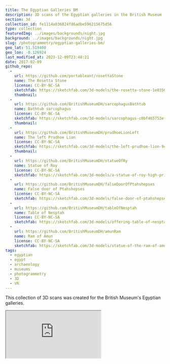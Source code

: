 ```yaml
---
title: The Egyptian Galleries BM
description: 3D scans of the Egyptian galleries in the British Museum
section: 3d
collection_id: fe1114a036824f86adbe596215675d56
type: collection
featuredImg: ../images/backgrounds/night.jpg
background: ../images/backgrounds/night.jpg
slug: /photogrammetry/egyptian-galleries-bm/
geo_lat: 51.519400
geo_lon: -0.126924
last_modified_at: 2023-12-09T23:48:21
date: 2017-02-09
github_repo:
  -
    url: https://github.com/portableant/rosettaStone
    name: The Rosetta Stone
    license: CC-BY-NC-SA
    sketchfab: https://sketchfab.com/3d-models/the-rosetta-stone-1e03509704a3490e99a173e53b93e282
    thumbnail:
  -
    url: https://github.com/BritishMuseumDH/sarcophagusBathtub
    name: Bathtub sarcophagus
    license: CC-BY-NC-SA
    sketchfab: https://sketchfab.com/3d-models/sarcophagus-c0bf465753ef4a76b2aff585e14b28de
    thumbnail:
  -
    url: https://github.com/BritishMuseumDH/prudhoeLionLeft
    name: The left Prudhoe Lion
    license: CC-BY-NC-SA
    sketchfab: https://sketchfab.com/3d-models/the-left-prudhoe-lion-9ce750612c4e47daa11b5ce4656ad58e
    thumbnail:
  -
    url: https://github.com/BritishMuseumDH/statueOfRy
    name: Statue of Roy
    license: CC-BY-NC-SA
    sketchfab: https://sketchfab.com/3d-models/a-statue-of-roy-high-priest-of-amun-55fc3feb375842779c07c2a9b4b9f5ea
  -
    url: https://github.com/BritishMuseumDH/falseDoorOfPtahshepses
    name: False door of Ptahshepses
    license: CC-BY-NC-SA
    sketchfab: https://sketchfab.com/3d-models/false-door-of-ptahshepses-482d017409764141accdbd257faf17b0
  -
    url: https://github.com/BritishMuseumDH/tableOfNesptah
    name: Table of Nesptah
    license: CC-BY-NC-SA
    sketchfab: https://sketchfab.com/3d-models/offering-table-of-nesptah-41b4e7d9085b41788f96dbd85c41c0d3
  -
    url: https://github.com/BritishMuseumDH/amunRam
    name: Ram of Amun
    license: CC-BY-NC-SA
    sketchfab: https://sketchfab.com/3d-models/statue-of-the-ram-of-amun-35d49b6d599045d6ba1dd41999b0012e
tags:
  - egyptian
  - egypt
  - archaeology
  - museums
  - photogrammetry
  - 3D
  - VR
---
```


This collection of 3D scans was created for the British Museum's Egyptian galleries.

<div class="ratio  ratio-1x1 mb-3">
  <iframe title="A 3D model playlist of Egyptian objects" src="https://sketchfab.com/playlists/embed?collection=fe1114a036824f86adbe596215675d56"  allow="autoplay; fullscreen; vr" mozallowfullscreen="true" webkitallowfullscreen="true"></iframe>
</div>
